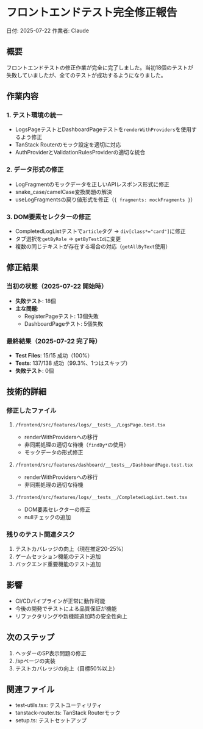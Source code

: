 # フロントエンドテスト完全修正報告

日付: 2025-07-22
作業者: Claude

## 概要
フロントエンドテストの修正作業が完全に完了しました。当初18個のテストが失敗していましたが、全てのテストが成功するようになりました。

## 作業内容

### 1. テスト環境の統一
- LogsPageテストとDashboardPageテストを`renderWithProviders`を使用するよう修正
- TanStack Routerのモック設定を適切に対応
- AuthProviderとValidationRulesProviderの適切な統合

### 2. データ形式の修正
- LogFragmentのモックデータを正しいAPIレスポンス形式に修正
- snake_case/camelCase変換問題の解決
- useLogFragmentsの戻り値形式を修正（`{ fragments: mockFragments }`）

### 3. DOM要素セレクターの修正
- CompletedLogListテストで`article`タグ → `div[class*="card"]`に修正
- タブ選択を`getByRole` → `getByTestId`に変更
- 複数の同じテキストが存在する場合の対応（`getAllByText`使用）

## 修正結果

### 当初の状態（2025-07-22 開始時）
- **失敗テスト**: 18個
- **主な問題**:
  - RegisterPageテスト: 13個失敗
  - DashboardPageテスト: 5個失敗

### 最終結果（2025-07-22 完了時）
- **Test Files**: 15/15 成功（100%）
- **Tests**: 137/138 成功（99.3%、1つはスキップ）
- **失敗テスト**: 0個

## 技術的詳細

### 修正したファイル
1. `/frontend/src/features/logs/__tests__/LogsPage.test.tsx`
   - renderWithProvidersへの移行
   - 非同期処理の適切な待機（`findBy*`の使用）
   - モックデータの形式修正

2. `/frontend/src/features/dashboard/__tests__/DashboardPage.test.tsx`
   - renderWithProvidersへの移行
   - 非同期処理の適切な待機

3. `/frontend/src/features/logs/__tests__/CompletedLogList.test.tsx`
   - DOM要素セレクターの修正
   - nullチェックの追加

### 残りのテスト関連タスク
1. テストカバレッジの向上（現在推定20-25%）
2. ゲームセッション機能のテスト追加
3. バックエンド重要機能のテスト追加

## 影響
- CI/CDパイプラインが正常に動作可能
- 今後の開発でテストによる品質保証が機能
- リファクタリングや新機能追加時の安全性向上

## 次のステップ
1. ヘッダーのSP表示問題の修正
2. /spページの実装
3. テストカバレッジの向上（目標50%以上）

## 関連ファイル
- test-utils.tsx: テストユーティリティ
- tanstack-router.ts: TanStack Routerモック
- setup.ts: テストセットアップ